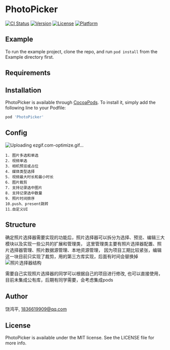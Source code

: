 # PhotoPicker

[![CI Status](https://img.shields.io/travis/饶鸿平/PhotoPicker.svg?style=flat)](https://travis-ci.org/饶鸿平/PhotoPicker)
[![Version](https://img.shields.io/cocoapods/v/PhotoPicker.svg?style=flat)](https://cocoapods.org/pods/PhotoPicker)
[![License](https://img.shields.io/cocoapods/l/PhotoPicker.svg?style=flat)](https://cocoapods.org/pods/PhotoPicker)
[![Platform](https://img.shields.io/cocoapods/p/PhotoPicker.svg?style=flat)](https://cocoapods.org/pods/PhotoPicker)

## Example

To run the example project, clone the repo, and run `pod install` from the Example directory first.

## Requirements

## Installation

PhotoPicker is available through [CocoaPods](https://cocoapods.org). To install
it, simply add the following line to your Podfile:

```ruby
pod 'PhotoPicker'
```
## Config
![Uploading ezgif.com-optimize.gif…]()
```
1. 图片多选和单选
2. 视频单选
3. 相机预览或占位
4. 媒体类型选择
5. 视频最大时长和最小时长
6. 图片裁剪
7. 支持记录选中图片
8. 支持记录选中数量
9. 照片时间排序
10.push、present跳转
11.自定义UI
```

## Structure
确定照片选择器需要实现的功能后，照片选择器可以拆分为选择、预览、编辑三大模块以及实现一些公共的扩展和管理类， 这里管理类主要有照片选择器配置、照片选择器管理、照片数据源管理、本地资源管理， 因为项目工期比较紧张，编辑这一块目前只实现了裁剪，用的第三方库实现，后面有时间会替换掉
![照片选择器结构](https://upload-images.jianshu.io/upload_images/5126938-ca02261d503641e2.png?imageMogr2/auto-orient/strip%7CimageView2/2/w/1240)

需要自己实现照片选择器的同学可以根据自己的项目进行修改,
也可以直接使用，目前未集成公有库，后期有同学需要，会考虑集成pods

## Author

饶鸿平, 1836619909@qq.com

## License

PhotoPicker is available under the MIT license. See the LICENSE file for more info.
